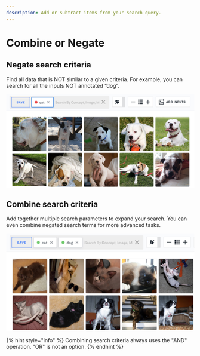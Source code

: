 ```yaml
---
description: Add or subtract items from your search query.
---
```


# Combine or Negate

## Negate search criteria

Find all data that is NOT similar to a given criteria. For example, you can search for all the inputs NOT annotated “dog”.

![](../../.gitbook/assets/negate_search_criteria%20%282%29%20%282%29%20%283%29%20%283%29%20%283%29%20%283%29%20%283%29%20%285%29%20%286%29%20%285%29.jpg)

## Combine search criteria

Add together multiple search parameters to expand your search. You can even combine negated search terms for more advanced tasks.

![](../../.gitbook/assets/combine_search_criteria%20%282%29%20%282%29%20%283%29%20%283%29%20%283%29%20%283%29%20%283%29%20%285%29%20%286%29%20%282%29.jpg)

{% hint style="info" %}
Combining search criteria always uses the "AND" operation. "OR" is not an option.
{% endhint %}

